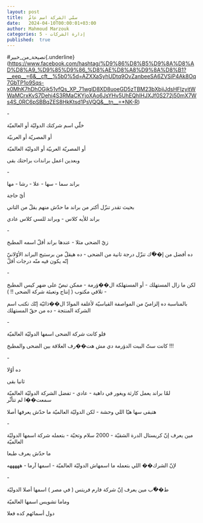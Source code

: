 ```yaml
---
layout: post
title:  سمّي الشركة اسم عامّ
date:   2024-04-10T00:00:01+03:00
author: Mahmoud Marzouk
categories: 5 - إدارة الشركات
published:  true
---
```

\#نصيحة_من_خبير{.underline}(https://www.facebook.com/hashtag/%D9%86%D8%B5%D9%8A%D8%AD%D8%A9_%D9%85%D9%86_%D8%AE%D8%A8%D9%8A%D8%B1?__eep__=6&__cft__%5b0%5d=AZXXaSyhUDtq9OvZanbeeSA6ZVSiP4Ak8Oq7GbTP1o9Sqs-x0MhK7hDhOGjk51vfQs_XP_71wglD8XD8uoeGD5zTBM23bXbjiJdsHFIzyitWWaMCrxKvS7Dehi4S3RMaCKYjoXAo6JsYHv5UhEQhIHJXJf0S272j50mX7Ws4S_0RC6pSBBqZES8HkKtsd1PsVQQ&__tn__=*NK-R)

\-

خلّي اسم شركتك الدوليّة أو العالميّة

أو المصريّة أو العربيّة

أو المصريّة العربيّة أو الدوليّة العالميّة

وبعدين اعمل براندات براحتك بقى

\-

براند سما - سها - علا - رشا - مها

أيّ حاجة

بحيث تقدر تنزّل أكتر من براند ما حدّش منهم يقلّ من التاني

براند للأيه كلاس - وبراند للسي كلاس عادي

\-

زيّ الضحى مثلا - عندها براند أقلّ اسمه المطبخ

ده أفضل من إ��ّك تنزّل درجة تانية من الضحى - ده هيقلّ من برستيج البراند
الأوّلانيّ إنّه يكون فيه منّه درجات أقلّ

\-

لكن ما زال المستهلك - أو المستهلكة ال��ؤرمة - ممكن تبصّ على ضهر كيس
المطبخ - تلاقي مكتوب ( إنتاج وتعبئة شركة الضحى !! )

بالمناسبة ده إلزاميّ من المواصفة القياسيّة لأغلفة الموادّ ال��ذائيّة إنّك
تكتب اسم الشركة المنتجة - ده من حقّ المستهلك

\-

فلو كانت شركة الضحى اسمها الدوليّة العالميّة

كانت ستّ البيت الدؤرمة دي مش هت��رف العلاقة بين الضحى والمطبخ
!!!

\-

ده أوّلا

ثانيا بقى

لمّا براند يعمل كارثة ويغور في داهية - عادي - تفضل الشركة الدوليّة
العالميّة سمعت��ا لم تتأثّر

هتبقى سها هيّا اللي وحشة - لكن الدوليّة العالميّة ما حدّش يعرفها
أصلا

\-

مين يعرف إنّ كريستال الدرة الشقيّة - 2000 سلام وتحيّة - بتعمله شركة اسمها
الدوليّة العالميّة

ما حدّش يعرف طبعا

لإنّ الشرك�� اللي بتعمله ما اسمهاش الدوليّة العالميّة - اسمها آرما -
هههههه

\-

ط��ّب مين يعرف إنّ شركة فارم فريتس ( في مصر ) اسمها أصلا
الدوليّة

وماما تشويس اسمها العالميّة

دول أسمائهم كده فعلا
